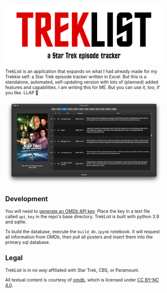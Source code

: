 ![TrekList](./imgs/logo.png)

TrekList is an application that expands on what I had already made for my Trekkie self: a Star Trek episode tracker written in Excel. But this is a standalone, automated, self-updating version with lots of (planned) added features and capabilities. I am writing this for ME. But you can use it, too, if you like. LLAP :vulcan_salute:

![TrekList Screenshot](./imgs/screenshot.png)

## Development

You will need to [generate an OMDb API key](https://www.omdbapi.com/apikey.aspx). Place the key in a text file called `api_key` in the repo's base directory. TrekList is built with python 3.9 and sqlite.

To build the database, execute the `build_db.ipynb` notebook. It will request all information from OMDb, then pull all posters and insert them into the primary sql database.

## Legal

TrekList is in *no way* affiliated with Star Trek, CBS, or Paramount.

All textual content is courtesy of [omdb](https://www.omdbapi.com), which is licensed under [CC BY-NC 4.0](https://creativecommons.org/licenses/by-nc/4.0/).